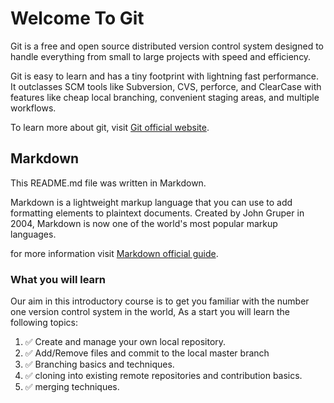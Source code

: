 # Welcome To Git

Git is a free and open source distributed version control system designed to handle everything from small to large projects with speed and efficiency.

Git is easy to learn and has a tiny footprint with lightning fast performance. It outclasses SCM tools like Subversion, CVS, perforce, and ClearCase with features like cheap local branching, convenient staging areas, and multiple workflows.

To learn more about git, visit [Git official website](https://git-scm.com).

## Markdown

This README.md file was written in Markdown.

Markdown is a lightweight markup language that you can use to add formatting elements to plaintext documents. Created by John Gruper in 2004, Markdown is now one of the world's most popular markup languages.

for more information visit [Markdown official guide](https://www.markdownguide.org/basic-syntax/).


### What you will learn

Our aim in this introductory course is to get you familiar with the number one version control system in the world, As a start you will learn the following topics:

1. ✅ Create and manage your own local repository.
2. ✅ Add/Remove files and commit to the local master branch
3. ✅ Branching basics and techniques.
4. ✅ cloning into existing remote repositories and contribution basics.
5. ✅ merging techniques.
